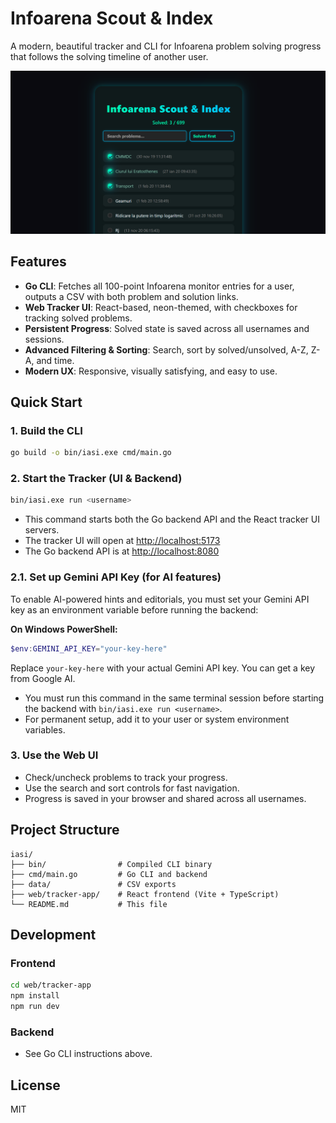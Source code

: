 # Infoarena Scout & Index

A modern, beautiful tracker and CLI for Infoarena problem solving progress that follows the solving timeline of another
user.

![Tracker UI Screenshot](images/UI_screenshot.png)

## Features

- **Go CLI**: Fetches all 100-point Infoarena monitor entries for a user, outputs a CSV with both problem and solution links.
- **Web Tracker UI**: React-based, neon-themed, with checkboxes for tracking solved problems.
- **Persistent Progress**: Solved state is saved across all usernames and sessions.
- **Advanced Filtering & Sorting**: Search, sort by solved/unsolved, A-Z, Z-A, and time.
- **Modern UX**: Responsive, visually satisfying, and easy to use.

## Quick Start

### 1. Build the CLI

```sh
go build -o bin/iasi.exe cmd/main.go
```

### 2. Start the Tracker (UI & Backend)

```sh
bin/iasi.exe run <username>
```

- This command starts both the Go backend API and the React tracker UI servers.
- The tracker UI will open at [http://localhost:5173](http://localhost:5173)
- The Go backend API is at [http://localhost:8080](http://localhost:8080)

### 2.1. Set up Gemini API Key (for AI features)

To enable AI-powered hints and editorials, you must set your Gemini API key as an environment variable before running the backend:

**On Windows PowerShell:**
```powershell
$env:GEMINI_API_KEY="your-key-here"
```

Replace `your-key-here` with your actual Gemini API key. You can get a key from Google AI.

- You must run this command in the same terminal session before starting the backend with `bin/iasi.exe run <username>`.
- For permanent setup, add it to your user or system environment variables.

### 3. Use the Web UI
- Check/uncheck problems to track your progress.
- Use the search and sort controls for fast navigation.
- Progress is saved in your browser and shared across all usernames.

## Project Structure

```
iasi/
├── bin/                # Compiled CLI binary
├── cmd/main.go         # Go CLI and backend
├── data/               # CSV exports
├── web/tracker-app/    # React frontend (Vite + TypeScript)
└── README.md           # This file
```

## Development

### Frontend
```sh
cd web/tracker-app
npm install
npm run dev
```

### Backend
- See Go CLI instructions above.


## License
MIT
